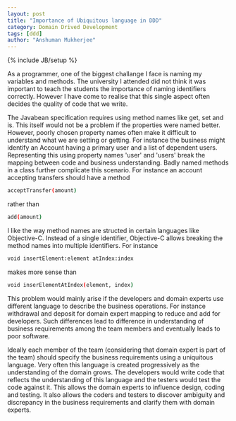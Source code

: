 ```yaml
---
layout: post
title: "Importance of Ubiquitous language in DDD"
category: Domain Drived Development
tags: [ddd]
author: "Anshuman Mukherjee"
---
```

{% include JB/setup %}

 As a programmer, one of the biggest challange I face is naming my variables and methods. The university I attended did not think it was important to teach the students the importance of naming identifiers correctly. However I have come to realise that this single aspect often decides the quality of code that we write. 

The Javabean specification requires using method names like get<propertyName>, set<propertyName> and is<propertyName>. This itself would not be a problem if the properties were named better. However, poorly chosen property names often make it difficult to understand what we are setting or getting. For instance the business might identify an Account having a primary user and a list of dependent users. Representing this using property names 'user' and 'users' break the mapping between code and business understanding. Badly named methods in a class further complicate this scenario. For instance an account accepting transfers should have a method 
```sh
acceptTransfer(amount)
```
rather than 
```sh
add(amount)
```
I like the way method names are structed in certain languages like Objective-C. Instead of a single identifier, Objective-C allows breaking the method names into multiple identifiers. For instance 
```sh
void insertElement:element atIndex:index
```
makes more sense than 
```sh
void inserElementAtIndex(element, index)
```

This problem would mainly arise if the developers and domain experts use different language to describe the business operations. For instance withdrawal and deposit for domain expert mapping to reduce and add for developers. Such differences lead to difference in understanding of business requirements among the team members and eventually leads to poor software.

Ideally each member of the team (considering that domain expert is part of the team) should specify the business requirements using a uniquitous language. Very often this language is created progressively as the understanding of the domain grows. The developers would write code that reflects the understanding of this language and the testers would test the code against it. This allows the domain experts to influence design, coding and testing. It also allows the coders and testers to discover ambiguity and discrepancy in the business requirements and clarify them with domain experts.
